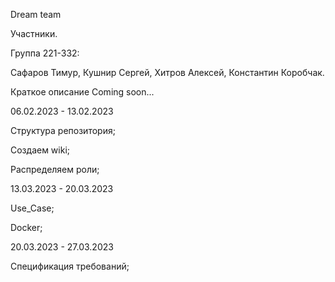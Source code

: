 Dream team

Участники.

Группа 221-332:

Сафаров Тимур, Кушнир Сергей, Хитров Алексей, Константин Коробчак.

Краткое описание 
Coming soon...


06.02.2023 - 13.02.2023

Структура репозитория;

Создаем wiki;

Распределяем роли;


13.03.2023 - 20.03.2023

Use_Case;

Docker;


20.03.2023 - 27.03.2023

Спецификация требований;